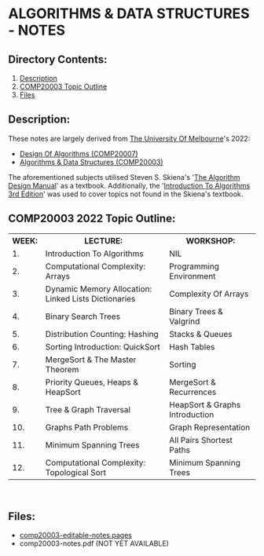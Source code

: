 # ALGORITHMS & DATA STRUCTURES - NOTES

## Directory Contents:
1) [Description](#description)
2) [COMP20003 Topic Outline](#comp20003-2022-topic-outline)
3) [Files](#files)

## Description:
These notes are largely derived from [The University Of Melbourne](https://en.wikipedia.org/wiki/University_of_Melbourne)'s 2022:
- [Design Of Algorithms (COMP20007)](https://handbook.unimelb.edu.au/2022/subjects/comp20007)
- [Algorithms & Data Structures (COMP20003)](https://handbook.unimelb.edu.au/2022/subjects/comp20003) 

The aforementioned subjects utilised Steven S. Skiena's '[The Algorithm Design Manual](https://www.algorist.com/)' as a textbook. Additionally, the '[Introduction To Algorithms 3rd Edition](https://mitpress.mit.edu/books/introduction-algorithms-third-edition)' was used to cover topics not found in the Skiena's textbook.

## COMP20003 2022 Topic Outline:
<table>
    <tr>
        <th scope="col">WEEK:</th>
        <th scope="col">LECTURE:</th>
        <th scope="col">WORKSHOP:</th>
    </tr>
    <tr>
        <td>1.</td>
        <td>Introduction To Algorithms</td>
        <td>NIL</td>
    </tr>
    <tr>
        <td>2.</td>
        <td>Computational Complexity: Arrays</td>
        <td>Programming Environment</td>
    </tr>
    <tr>
        <td>3.</td>
        <td>Dynamic Memory Allocation: Linked Lists Dictionaries</td>
        <td>Complexity Of Arrays</td>
    </tr>
    <tr>
        <td>4.</td>
        <td>Binary Search Trees</td>
        <td>Binary Trees & Valgrind</td>
    </tr>
    <tr>
        <td>5.</td>
        <td>Distribution Counting: Hashing</td>
        <td>Stacks & Queues</td>
    </tr>
    <tr>
        <td>6.</td>
        <td>Sorting Introduction: QuickSort</td>
        <td>Hash Tables</td>
    </tr>
    <tr>
        <td>7.</td>
        <td>MergeSort & The Master Theorem</td>
        <td>Sorting</td>
    </tr>
    <tr>
        <td>8.</td>
        <td>Priority Queues, Heaps & HeapSort</td>
        <td>MergeSort & Recurrences</td>
    </tr>
    <tr>
        <td>9.</td>
        <td>Tree & Graph Traversal</td>
        <td>HeapSort & Graphs Introduction</td>
    </tr>
    <tr>
        <td>10.</td>
        <td>Graphs Path Problems</td>
        <td>Graph Representation</td>
    </tr>
    <tr>
        <td>11.</td>
        <td>Minimum Spanning Trees</td>
        <td>All Pairs Shortest Paths</td>
    </tr>
    <tr>
        <td>12.</td>
        <td>Computational Complexity: Topological Sort</td>
        <td>Minimum Spanning Trees</td>
    </tr>
</table>
<br>

## Files:
- [comp20003-editable-notes.pages](https://github.com/Zero-Luminance/ads-c/blob/main/ads-notes/comp20003-editable-notes.pages)
- comp20003-notes.pdf (NOT YET AVAILABLE)